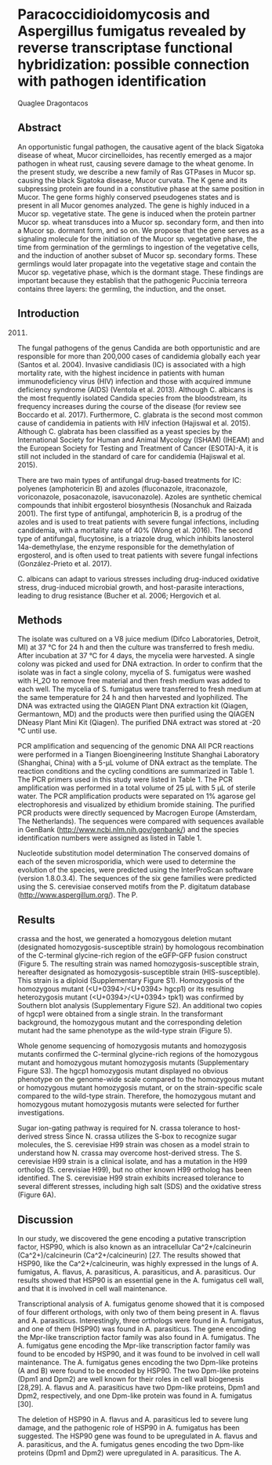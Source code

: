 # Paracoccidioidomycosis and Aspergillus fumigatus revealed by reverse transcriptase functional hybridization: possible connection with pathogen identification
Quaglee Dragontacos


## Abstract
An opportunistic fungal pathogen, the causative agent of the black Sigatoka disease of wheat, Mucor circinelloides, has recently emerged as a major pathogen in wheat rust, causing severe damage to the wheat genome. In the present study, we describe a new family of Ras GTPases in Mucor sp. causing the black Sigatoka disease, Mucor curvata. The K gene and its subpressing protein are found in a constitutive phase at the same position in Mucor. The gene forms highly conserved pseudogenes states and is present in all Mucor genomes analyzed. The gene is highly induced in a Mucor sp. vegetative state. The gene is induced when the protein partner Mucor sp. wheat transduces into a Mucor sp. secondary form, and then into a Mucor sp. dormant form, and so on. We propose that the gene serves as a signaling molecule for the initiation of the Mucor sp. vegetative phase, the time from germination of the germlings to ingestion of the vegetative cells, and the induction of another subset of Mucor sp. secondary forms. These germlings would later propagate into the vegetative stage and contain the Mucor sp. vegetative phase, which is the dormant stage. These findings are important because they establish that the pathogenic Puccinia terreora contains three layers: the germling, the induction, and the onset.


## Introduction
2011.

The fungal pathogens of the genus Candida are both opportunistic and are responsible for more than 200,000 cases of candidemia globally each year (Santos et al. 2004). Invasive candidiasis (IC) is associated with a high mortality rate, with the highest incidence in patients with human immunodeficiency virus (HIV) infection and those with acquired immune deficiency syndrome (AIDS) (Ventola et al. 2013). Although C. albicans is the most frequently isolated Candida species from the bloodstream, its frequency increases during the course of the disease (for review see Boccardo et al. 2017). Furthermore, C. glabrata is the second most common cause of candidemia in patients with HIV infection (Hajiswal et al. 2015). Although C. glabrata has been classified as a yeast species by the International Society for Human and Animal Mycology (ISHAM) (IHEAM) and the European Society for Testing and Treatment of Cancer (ESOTA)-A, it is still not included in the standard of care for candidemia (Hajiswal et al. 2015).

There are two main types of antifungal drug-based treatments for IC: polyenes (amphotericin B) and azoles (fluconazole, itraconazole, voriconazole, posaconazole, isavuconazole). Azoles are synthetic chemical compounds that inhibit ergosterol biosynthesis (Nosanchuk and Raizada 2001). The first type of antifungal, amphotericin B, is a prodrug of the azoles and is used to treat patients with severe fungal infections, including candidemia, with a mortality rate of 40% (Wong et al. 2016). The second type of antifungal, flucytosine, is a triazole drug, which inhibits lanosterol 14a-demethylase, the enzyme responsible for the demethylation of ergosterol, and is often used to treat patients with severe fungal infections (González-Prieto et al. 2017).

C. albicans can adapt to various stresses including drug-induced oxidative stress, drug-induced microbial growth, and host-parasite interactions, leading to drug resistance (Bucher et al. 2006; Hergovich et al.


## Methods
The isolate was cultured on a V8 juice medium (Difco Laboratories, Detroit, MI) at 37 °C for 24 h and then the culture was transferred to fresh mediu. After incubation at 37 °C for 4 days, the mycelia were harvested. A single colony was picked and used for DNA extraction. In order to confirm that the isolate was in fact a single colony, mycelia of S. fumigatus were washed with H_2O to remove free material and then fresh medium was added to each well. The mycelia of S. fumigatus were transferred to fresh medium at the same temperature for 24 h and then harvested and lyophilized. The DNA was extracted using the QIAGEN Plant DNA extraction kit (Qiagen, Germantown, MD) and the products were then purified using the QIAGEN DNeasy Plant Mini Kit (Qiagen). The purified DNA extract was stored at -20 °C until use.

PCR amplification and sequencing of the genomic DNA
All PCR reactions were performed in a Tiangen Bioengineering Institute Shanghai Laboratory (Shanghai, China) with a 5-µL volume of DNA extract as the template. The reaction conditions and the cycling conditions are summarized in Table 1. The PCR primers used in this study were listed in Table 1. The PCR amplification was performed in a total volume of 25 µL with 5 µL of sterile water. The PCR amplification products were separated on 1% agarose gel electrophoresis and visualized by ethidium bromide staining. The purified PCR products were directly sequenced by Macrogen Europe (Amsterdam, The Netherlands). The sequences were compared with sequences available in GenBank (http://www.ncbi.nlm.nih.gov/genbank/) and the species identification numbers were assigned as listed in Table 1.

Nucleotide substitution model determination
The conserved domains of each of the seven microsporidia, which were used to determine the evolution of the species, were predicted using the InterProScan software (version 1.8.0.3.4). The sequences of the six gene families were predicted using the S. cerevisiae conserved motifs from the P. digitatum database (http://www.aspergillum.org/). The P.


## Results
crassa and the host, we generated a homozygous deletion mutant (designated homozygosis-susceptible strain) by homologous recombination of the C-terminal glycine-rich region of the eGFP-GFP fusion construct (Figure 5. The resulting strain was named homozygosis-susceptible strain, hereafter designated as homozygosis-susceptible strain (HIS-susceptible). This strain is a diploid (Supplementary Figure S1). Homozygosis of the homozygous mutant (<U+0394>/<U+0394> hgcp1) or its resulting heterozygosis mutant (<U+0394>/<U+0394> tpk1) was confirmed by Southern blot analysis (Supplementary Figure S2). An additional two copies of hgcp1 were obtained from a single strain. In the transformant background, the homozygous mutant and the corresponding deletion mutant had the same phenotype as the wild-type strain (Figure 5).

Whole genome sequencing of homozygosis mutants and homozygosis mutants confirmed the C-terminal glycine-rich regions of the homozygous mutant and homozygous mutant homozygosis mutants (Supplementary Figure S3). The hgcp1 homozygosis mutant displayed no obvious phenotype on the genome-wide scale compared to the homozygous mutant or homozygous mutant homozygosis mutant, or on the strain-specific scale compared to the wild-type strain. Therefore, the homozygous mutant and homozygous mutant homozygosis mutants were selected for further investigations.

Sugar ion-gating pathway is required for N. crassa tolerance to host-derived stress
Since N. crassa utilizes the S-box to recognize sugar molecules, the S. cerevisiae H99 strain was chosen as a model strain to understand how N. crassa may overcome host-derived stress. The S. cerevisiae H99 strain is a clinical isolate, and has a mutation in the H99 ortholog (S. cerevisiae H99), but no other known H99 ortholog has been identified. The S. cerevisiae H99 strain exhibits increased tolerance to several different stresses, including high salt (SDS) and the oxidative stress (Figure 6A).


## Discussion
In our study, we discovered the gene encoding a putative transcription factor, HSP90, which is also known as an intracellular Ca^2+/calcineurin (Ca^2+)/calcineurin (Ca^2+/calcineurin) [27. The results showed that HSP90, like the Ca^2+/calcineurin, was highly expressed in the lungs of A. fumigatus, A. flavus, A. parasiticus, A. parasiticus, and A. parasiticus. Our results showed that HSP90 is an essential gene in the A. fumigatus cell wall, and that it is involved in cell wall maintenance.

Transcriptional analysis of A. fumigatus genome showed that it is composed of four different orthologs, with only two of them being present in A. flavus and A. parasiticus. Interestingly, three orthologs were found in A. fumigatus, and one of them (HSP90) was found in A. parasiticus. The gene encoding the Mpr-like transcription factor family was also found in A. fumigatus. The A. fumigatus gene encoding the Mpr-like transcription factor family was found to be encoded by HSP90, and it was found to be involved in cell wall maintenance. The A. fumigatus genes encoding the two Dpm-like proteins (A and B) were found to be encoded by HSP90. The two Dpm-like proteins (Dpm1 and Dpm2) are well known for their roles in cell wall biogenesis [28,29]. A. flavus and A. parasiticus have two Dpm-like proteins, Dpm1 and Dpm2, respectively, and one Dpm-like protein was found in A. fumigatus [30].

The deletion of HSP90 in A. flavus and A. parasiticus led to severe lung damage, and the pathogenic role of HSP90 in A. fumigatus has been suggested. The HSP90 gene was found to be upregulated in A. flavus and A. parasiticus, and the A. fumigatus genes encoding the two Dpm-like proteins (Dpm1 and Dpm2) were upregulated in A. parasiticus. The A.
